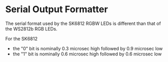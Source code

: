 # Serial Output Formatter

The serial format used by the  SK6812 RGBW LEDs is different than that of the WS2812b RGB LEDs.

For the SK6812
- the "0" bit is nominally 0.3 microsec high followed by 0.9 microsec low
- the "1" bit is nominally 0.6 microsec high followed by 0.6 microsec low

